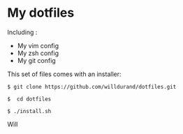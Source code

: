 My dotfiles
===========

Including :

  * My vim config
  * My zsh config
  * My git config

This set of files comes with an installer:

    $ git clone https://github.com/willdurand/dotfiles.git

    $  cd dotfiles

    $ ./install.sh


Will
